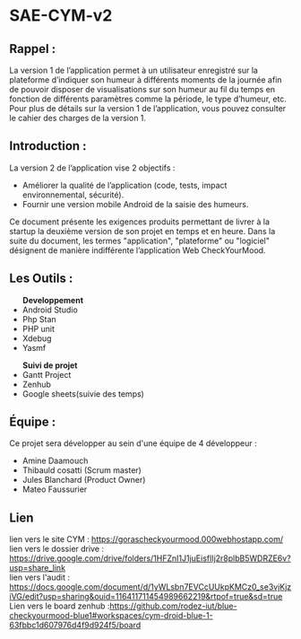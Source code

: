 # SAE-CYM-v2



## Rappel : 

La version 1 de l’application permet à un utilisateur enregistré sur la plateforme d’indiquer son humeur à différents moments de la journée afin de pouvoir disposer de visualisations sur son humeur au fil du temps en fonction de différents paramètres comme la période, le type d’humeur, etc. Pour plus de détails sur la version 1 de l’application, vous pouvez consulter le cahier des
charges de la version 1.

## Introduction : 

La version 2 de l’application vise 2 objectifs :
 <ul>
  <li>Améliorer la qualité de l’application (code, tests, impact environnemental, sécurité).</li>
  <li>Fournir une version mobile Android de la saisie des humeurs.</li>
</ul> 
  

Ce document présente les exigences produits permettant de livrer à la startup la deuxième version
de son projet en temps et en heure.
Dans la suite du document, les termes "application", "plateforme" ou "logiciel" désignent de manière
indifférente l’application Web CheckYourMood.
## Les Outils :
<ul><b>Developpement</b>
 
 <li>Android Studio</li>
 <li>Php Stan</li>
 <li>PHP unit</li>
 <li>Xdebug</li>
 <li>Yasmf</li>
</ul>
<ul>
<b>Suivi de projet</b>
 <li>Gantt Project</li>
 <li>Zenhub</li>
 <li>Google sheets(suivie des temps)</li>
</ul>
 
## Équipe : 

Ce projet sera développer au sein d'une équipe de 4 développeur :
          <ul>
            <li>Amine Daamouch</li>
            <li>Thibauld cosatti (Scrum master)</li>
            <li>Jules Blanchard (Product Owner)</li>
            <li>Mateo Faussurier  </li>
          </ul>

## Lien 
lien vers le site CYM : https://gorascheckyourmood.000webhostapp.com/ <br>
lien vers le dossier drive : https://drive.google.com/drive/folders/1HFZnI1J1juEisflIj2r8plbB5WDRZE6v?usp=share_link <br>
lien vers l'audit : https://docs.google.com/document/d/1yWLsbn7EVCcUUkpKMCz0_se3vjKjziVG/edit?usp=sharing&ouid=116411711454989662219&rtpof=true&sd=true <br>
Lien vers le board zenhub :https://github.com/rodez-iut/blue-checkyourmood-blue1#workspaces/cym-droid-blue-1-63fbbc1d607976d4f9d924f5/board
